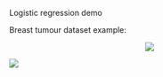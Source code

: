 Logistic regression demo

Breast tumour dataset example:

<p align="center">
  <img src="tumour_logistic_regression.gif"/>
</p>

![](tumour_confusion_matrix.png)
